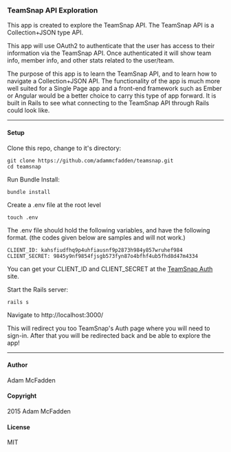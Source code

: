 ### TeamSnap API Exploration

This app is created to explore the TeamSnap API. The TeamSnap API is a Collection+JSON type API.

This app will use OAuth2 to authenticate that the user has access to their information via the TeamSnap API. Once authenticated it will show team info, member info, and other stats related to the user/team.

The purpose of this app is to learn the TeamSnap API, and to learn how to navigate a Collection+JSON API. The functionality of the app is much more well suited for a Single Page app and a front-end framework such as Ember or Angular would be a better choice to carry this type of app forward. It is built in Rails to see what connecting to the TeamSnap API through Rails could look like.

---
#### Setup
Clone this repo, change to it's directory:
```
git clone https://github.com/adammcfadden/teamsnap.git
cd teamsnap
```


Run Bundle Install:
```
bundle install
```


Create a .env file at the root level

```
touch .env
```

The .env file should hold the following variables, and have the following format. (the codes given below are samples and will not work.)


```
CLIENT_ID: kahsfiudfhq9p4uhfiausnf9p2873h984y857wruhef984
CLIENT_SECRET: 9845y9nf9854fjsgb573fyn87o4bfhf4ub5fhd8d47m4334
```
You can get your CLIENT_ID and CLIENT_SECRET at the [TeamSnap Auth](https://auth.teamsnap.com) site.

Start the Rails server:
```
rails s
```

Navigate to http://localhost:3000/

This will redirect you too TeamSnap's Auth page where you will need to sign-in. After that you will be redirected back and be able to explore the app!

---
#### Author
Adam McFadden

#### Copyright
2015 Adam McFadden


#### License
MIT
